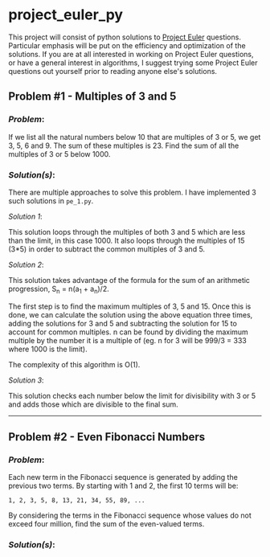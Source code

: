 # project_euler_py
This project will consist of python solutions to [Project Euler](https://projecteuler.net) questions. Particular emphasis will be put on the efficiency and optimization of the solutions. If you are at all interested in working on Project Euler questions, or have a general interest in algorithms, I suggest trying some Project Euler questions out yourself prior to reading anyone else's solutions.

## Problem \#1 - Multiples of 3 and 5
### _Problem_:
If we list all the natural numbers below 10 that are multiples of 3 or 5, we get 3, 5, 6 and 9. The sum of these multiples is 23. Find the sum of all the multiples of 3 or 5 below 1000.

### _Solution(s)_:
There are multiple approaches to solve this problem. I have implemented 3 such solutions in `pe_1.py`.

_Solution 1_:

This solution loops through the multiples of both 3 and 5 which are less than the limit, in this case 1000. It also loops through the multiples of 15 (3\*5) in order to subtract the common multiples of 3 and 5.

_Solution 2_:

This solution takes advantage of the formula for the sum of an arithmetic progression, S<sub>n</sub> = n(a<sub>1</sub> + a<sub>n</sub>)/2.

The first step is to find the maximum multiples of 3, 5 and 15. Once this is done, we can calculate the solution using the above equation three times, adding the solutions for 3 and 5 and subtracting the solution for 15 to account for common multiples. n can be found by dividing the maximum multiple by the number it is a multiple of (eg. n for 3 will be 999/3 = 333 where 1000 is the limit).

The complexity of this algorithm is O(1).

_Solution 3_:

This solution checks each number below the limit for divisibility with 3 or 5 and adds those which are divisible to the final sum.

---

## Problem \#2 - Even Fibonacci Numbers
### _Problem_:
Each new term in the Fibonacci sequence is generated by adding the previous two terms. By starting with 1 and 2, the first 10 terms will be:
```
1, 2, 3, 5, 8, 13, 21, 34, 55, 89, ...
```
By considering the terms in the Fibonacci sequence whose values do not exceed four million, find the sum of the even-valued terms.

### _Solution(s)_:
